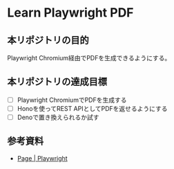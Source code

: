 # Learn Playwright PDF

## 本リポジトリの目的
Playwright Chromium経由でPDFを生成できるようにする。

## 本リポジトリの達成目標
- [ ] Playwright ChromiumでPDFを生成する
- [ ] Honoを使ってREST APIとしてPDFを返せるようにする
- [ ] Denoで置き換えられるか試す

## 参考資料
- [Page | Playwright](https://playwright.dev/docs/api/class-page#page-pdf)

